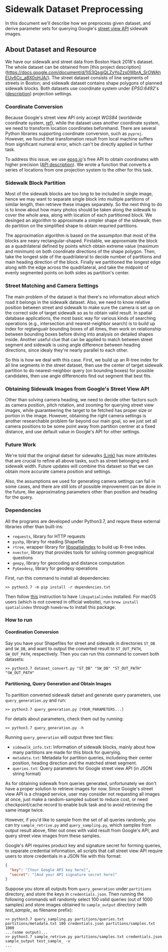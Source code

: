 # Sidewalk Dataset Preprocessing

In this document we'll describe how we preprocess given dataset, and derive parameter sets for querying Google's [street view API](https://developers.google.com/maps/documentation/streetview/intro) sidewalk images.

## About Dataset and Resource

We have our sidewalk and street data from Boston Hack 2018's dataset. The whole dataset can be obtained from [this project description] (https://docs.google.com/document/d/1jS3QsgjQLZyYoZzs0WbrA_SrOWAhEUv6Cc_a8X0oHJA/). The street dataset consists of line segments of streets in Boston; and sidewalk dataset contains shape polygons of planned sidewalk blocks. Both datasets use coordinate system under *EPSG:6492*'s ([description](https://epsg.io/6492)) projection settings. 

### Coordinate Conversion

Because Google's street view API only accept *WGS84* (worldwide coordinate system, [ref](https://en.wikipedia.org/wiki/World_Geodetic_System)), while the dataset uses another coordinate system, we need to transform location coordinates beforehand. There are several Python libraries supporting coordinate conversion, such as `pyproj`. However, we found that transfomation result from local machine suffers from significant numeral error, which can't be directly applied in further task.

To address this issue, we use [epsg.io](http://epsg.io/)'s free API to obtain coordinates with higher precision ([API description](https://github.com/klokantech/epsg.io)). We wrote a function that converts a series of locations from one projection system to the other for this task.

### Sidewalk Block Partition

Most of the sidewalk blocks are too long to be included in single image, hence we may want to separate single block into multiple partitions of similar length, then retrieve these images separately. So the next thing to do is to know about how many photos should be taken along the sidewalk to cover the whole area, along with location of each partitioned block. We desinged an algorithm to approximate a simpler shape of the sidewalk, then do partition on the simplified shape to obtain requried partitions.

The approximation algorithm is based on the assumpiton that most of the blocks are neary rectangular-shaped. Firstable, we approxmiate the block as a quadrilateral defined by points which obtain extreme value (maximum and minimum) on both coordinate directions of the shape polygon. Then, take the longest side of the quadrilateral to decide number of partitions and main heading direction of the block. Finally we partitioned the longest edge along with the edge across the quadrilateral, and take the midpoint of evenly segmented points on both sides as partition's center.

### Street Matching and Camera Settings

The main problem of the dataset is that there's no information about which road it belongs in the sidewalk dataset. Also, we need to know relative position between street and sidewalk to make sure the camera is set up on the correct side of target sidewalk so as to obtain valid result. In spatial database applications, the most basic way for various kinds of searching operations (e.g., intersection and nearest-neighbor search) is to build up index for regtangualr bounding boxes of all itmes, then work on relationship between bounding boxes before diving into analysis on detailed shapes inside. Another useful clue that can be applied to match between street segment and sidewalk is using angle difference between heading directions, since idealy they're nearly parallel to each other.

So this is how we deal with this case. First, we build up an R-tree index for all line segments in the street dataset, then use the center of target sidewalk partition to do nearest-neighbor query (on bounding boxes) for possible candidates, then use angle differenceto find out segment that best fits.

### Obtaining Sidewalk Images from Google's Street View API

Other than solving camera heading, we need to decide other factors such as camera position, pitch rotation, and zooming for querying street view images, while guaranteering the target to be fetched has proper size or portion in the image. However, obtaining the right camera settings is another researchable problem far beyond our main goal, so we just set all camera positions to be some point away from partition centner at a fixed distance, and use default value in Google's API for other settings.

### Future Work

We're told that the original datset for sidewalks [(Link)](https://data.boston.gov/dataset/sidewalk-inventory) has more attributes that are crucial to refine all above tasks, such as street belonging and sidewalk width. Future updates will combine this dataset so that we can obtain more accurate camera position and settings.

Also, the assumptions we used for generating camera settings can fail in some cases, and there are still lots of possible improvement can be done in the future, like approximating parameters other than position and heading for the query. 

### Dependencies

All the programs are developed under Python3.7, and requre these external libraries other than built-ins:

* `requests`, library for HTTP requests
* `pyshp`, library for reading Shapefile
* `rtree`, wrapper library for [libspatialindex](https://libspatialindex.org/) to build up R-tree index.
* `nvector`, library that provides tools for solving common geographical questions
* `geopy`, library for geocoding and distance computation
* `PyGeodesy`, library for geodesy operations

First, run this command to install all dependencies:

```
>> python3.7 -m pip install -r dependencies.txt
```

Then follow [this](http://toblerity.org/rtree/install.html) instruction to have `libspatialindex` installed. For macOS users (which is not covered in official website), run `brew install spatialindex` through `homebrew` to install this package.

### How to run
#### Coordination Conversion

Say you have your Shapefiles for street and sidewalk in directories `ST_DB` and `SW_DB`, and want to output the converted result to `ST_OUT_PATH`, `SW_OUT_PATH`, respectively. Then you can run this command to convert both datasets:
```
>> python3.7 dataset_convert.py "ST_DB" "SW_DB" "ST_OUT_PATH" "SW_OUT_PATH"
```

#### Partitioning, Query Generation and Obtain Images

To partition converted sidewalk datset and generate query parameters, use `query_generation.py` and run:

```
>> python3.7 query_generation.py [YOUR_PARAMETERS...]
```

For details about parameters, check them out by running:

```
>> python3.7 query_generation.py -h
```

Running `query_generation` will output three text files:
- `sidewalk_info.txt`: Information of sidewalk blocks, mainly about how many partitions are made for this block for querying.
- `metadata.txt`: Metadata for partition queries, includeing their center position, heading direction and the matched street segment.
- `queries.txt`: Query parameters for Google street view API (in JSON string format)

As for obtaining sidewalk from queries generated, unfortunately we don't have a proper solution to retrieve images for now. Since Google's street view API is a chraged service, user may consider not requesting all images at once, just make a random-sampled subset to reduce cost, or need checkpoint/cache record to enable bulk task and to avoid retrieving the same image twice.

However, if you'd like to sample from the set of all queries randomly, you can try `sample_retrive.py` and `query_sampling.py`, which samples from output result above, filter out ones with valid result from Google's API, and query street view images from these samples.

Google's API requires product key and signature secret for forming queries, to separate credential information, all scripts that call street view API require users to store credentials in a JSON file with this format:

```json
{
  "key": "[Your Google API key here]",
  "secret": "[And your API signature secret here]"
}
```

Suppose you store all outputs from `query_generation` under `partitions` directory, and store the keys in `credentials.json`. Then running the following commands will randomly select 100 valid queries (out of 1000 samples) and store images obtained to `sample_output` directory (with *test_sample_* as filename prefix): 

```
>> python3.7 query_sampling.py partitions/queries.txt partitions/metadata.txt 100 credentials.json partitions/samples.txt 1000
...(some output)...
>> python3.7 sample_retrive.py partitions/samples.txt credentials.json sample_output test_sample_ -v
...
```

